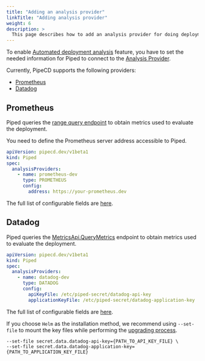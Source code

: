 ```yaml
---
title: "Adding an analysis provider"
linkTitle: "Adding analysis provider"
weight: 6
description: >
  This page describes how to add an analysis provider for doing deployment analysis.
---
```


To enable [Automated deployment analysis](/docs/user-guide/managing-application/customizing-deployment/automated-deployment-analysis/) feature, you have to set the needed information for Piped to connect to the [Analysis Provider](/docs/concepts/#analysis-provider).

Currently, PipeCD supports the following providers:
- [Prometheus](https://prometheus.io/)
- [Datadog](https://datadoghq.com/)


## Prometheus
Piped queries the [range query endpoint](https://prometheus.io/docs/prometheus/latest/querying/api/#range-queries) to obtain metrics used to evaluate the deployment.

You need to define the Prometheus server address accessible to Piped.

```yaml
apiVersion: pipecd.dev/v1beta1
kind: Piped
spec:
  analysisProviders:
    - name: prometheus-dev
      type: PROMETHEUS
      config:
        address: https://your-prometheus.dev
```
The full list of configurable fields are [here](/docs/user-guide/managing-piped/configuration-reference/#analysisproviderprometheusconfig).

## Datadog
Piped queries the [MetricsApi.QueryMetrics](https://docs.datadoghq.com/api/latest/metrics/#query-timeseries-points) endpoint to obtain metrics used to evaluate the deployment.

```yaml
apiVersion: pipecd.dev/v1beta1
kind: Piped
spec:
  analysisProviders:
    - name: datadog-dev
      type: DATADOG
      config:
        apiKeyFile: /etc/piped-secret/datadog-api-key
        applicationKeyFile: /etc/piped-secret/datadog-application-key
```

The full list of configurable fields are [here](/docs/user-guide/managing-piped/configuration-reference/#analysisproviderdatadogconfig).

If you choose `Helm` as the installation method, we recommend using `--set-file` to mount the key files while performing the [upgrading process](/docs/user-guide/installation/install-piped/installing-on-kubernetes/#in-the-cluster-wide-mode).

```console
--set-file secret.data.datadog-api-key={PATH_TO_API_KEY_FILE} \
--set-file secret.data.datadog-application-key={PATH_TO_APPLICATION_KEY_FILE}
```
